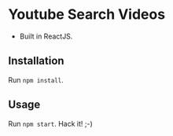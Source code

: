 # Youtube Search Videos 
- Built in ReactJS.


## Installation
Run `npm install`.

## Usage
Run `npm start`.
Hack it! ;-)
